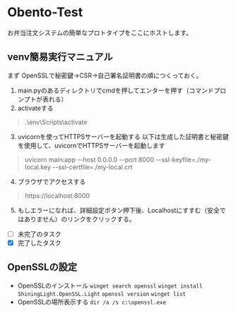 # Obento-Test
お弁当注文システムの簡単なプロトタイプをここにホストします。

## venv簡易実行マニュアル
まず OpenSSLで秘密鍵→CSR→自己署名証明書の順につくっておく。
1. main.pyのあるディレクトリでcmdを押してエンターを押す（コマンドプロンプトが表れる）
2. activateする
> .\env\Scripts\activate
3. uvicornを使ってHTTPSサーバーを起動する
以下は生成した証明書と秘密鍵を使用して、uvicornでHTTPSサーバーを起動します
> uvicorn main:app --host 0.0.0.0 --port 8000 --ssl-keyfile=./my-local.key --ssl-certfile=./my-local.crt
4. ブラウザでアクセスする
> https://localhost:8000
5. もしエラーになれば、詳細設定ボタン押下後、Localhostにすすむ（安全ではありません）のリンクをクリックする。 
- [ ] 未完了のタスク
- [x] 完了したタスク

## OpenSSLの設定
- OpenSSLのインストール
```winget search openssl```
```winget install ShiningLight.OpenSSL.Light```
```openssl version```
```winget list```
- OpenSSLの場所表示する
```dir /a /s c:\openssl.exe```
